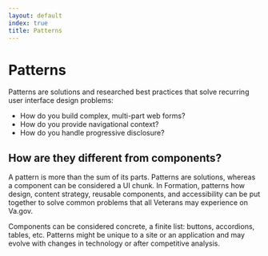 ```yaml
---
layout: default
index: true
title: Patterns
---
```


# Patterns

<div class="va-introtext">
Patterns are solutions and researched best practices that solve recurring user interface design problems:
</div>

* How do you build complex, multi-part web forms?
* How do you provide navigational context?
* How do you handle progressive disclosure?

## How are they different from components?

A pattern is more than the sum of its parts. Patterns are solutions, whereas a component can be considered a UI chunk. In Formation, patterns how design, content strategy, reusable components, and accessibility can be put together to solve common problems that all Veterans may experience on Va.gov.

Components can be considered concrete, a finite list: buttons, accordions, tables, etc. Patterns might be unique to a site or an application and may evolve with changes in technology or after competitive analysis.